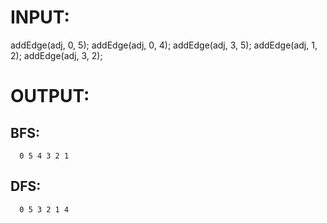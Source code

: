 # INPUT:
   addEdge(adj, 0, 5);
        addEdge(adj, 0, 4);
        addEdge(adj, 3, 5);
        addEdge(adj, 1, 2);
        addEdge(adj, 3, 2);

# OUTPUT:
  ## BFS: 
      0 5 4 3 2 1 


  ## DFS: 
      0 5 3 2 1 4 
